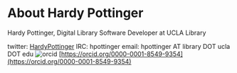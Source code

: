 # About Hardy Pottinger
Hardy Pottinger, Digital Library Software Developer at UCLA Library

twitter: [HardyPottinger](https://twitter.com/HardyPottinger)
IRC: hpottinger
email: hpottinger AT library DOT ucla DOT edu
![orcid](https://orcid.org/sites/default/files/images/orcid_16x16.png "ORCID") [https://orcid.org/0000-0001-8549-9354](https://orcid.org/0000-0001-8549-9354)

